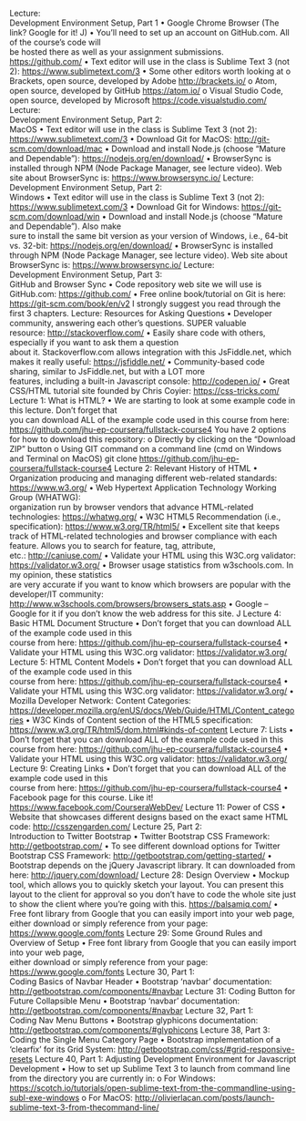 Lecture:	
Development	Environment	Setup,	Part	1
• Google	Chrome	Browser	(The	link?	Google	for	it!	J)
• You’ll	need	to	set	up	an	account	on	GitHub.com.	All	of	the	course’s	code	will	
be	hosted	there	as	well	as	your	assignment	submissions.
https://github.com/
• Text	editor	will	use	in	the	class	is	Sublime	Text	3	(not	2):
https://www.sublimetext.com/3
• Some	other	editors	worth	looking	at
o Brackets,	open	source,	developed	by	Adobe
http://brackets.io/
o Atom,	open	source,	developed	by	GitHub
https://atom.io/
o Visual	Studio	Code,	open	source,	developed	by	Microsoft
https://code.visualstudio.com/
Lecture:	
Development	Environment	Setup,	Part	2:	
MacOS
• Text	editor	will	use	in	the	class	is	Sublime	Text	3	(not	2):
https://www.sublimetext.com/3
• Download	Git	for	MacOS:
http://git-scm.com/download/mac
• Download	and	install	Node.js	(choose	“Mature	and	Dependable”):
https://nodejs.org/en/download/
• BrowserSync	is	installed	through	NPM	(Node	Package	Manager,	see	lecture	
video).	Web	site	about	BrowserSync	is:
https://www.browsersync.io/
Lecture:	
Development	Environment	Setup,	Part	2:	
Windows
• Text	editor	will	use	in	the	class	is	Sublime	Text	3	(not	2):
https://www.sublimetext.com/3
• Download	Git	for	Windows:
https://git-scm.com/download/win
• Download	and	install	Node.js	(choose	“Mature	and	Dependable”).	Also	make	
sure	to	install	the	same	bit	version	as	your	version	of	Windows,	i.e.,	64-bit	vs.	
32-bit:
https://nodejs.org/en/download/
• BrowserSync	is	installed	through	NPM	(Node	Package	Manager,	see	lecture	
video).	Web	site	about	BrowserSync	is:
https://www.browsersync.io/
Lecture:	
Development	Environment	Setup,	Part	3:	
GitHub	and	Browser	Sync
• Code	repository	web	site	we	will	use	is	GitHub.com:	
https://github.com/
• Free	online	book/tutorial	on	Git	is	here:
https://git-scm.com/book/en/v2
I	strongly	suggest	you	read	through	the	first	3	chapters.
Lecture:	Resources	for	Asking	Questions
• Developer	community,	answering	each	other’s	questions.	SUPER	valuable	
resource:
http://stackoverflow.com/
• Easily	share	code	with	others,	especially	if	you	want	to	ask	them a	question	
about	it.	Stackoverflow.com	allows	integration	with	this	JsFiddle.net,	which	
makes	it	really	useful:
https://jsfiddle.net/
• Community-based	code	sharing,	similar	to	JsFiddle.net,	but	with	a	LOT	more	
features,	including	a	built-in	Javascript	console:
http://codepen.io/
• Great	CSS/HTML	tutorial	site	founded	by	Chris	Coyier:
https://css-tricks.com/
Lecture 1:	What	is	HTML?
• We	are	starting	to	look	at	some	example	code	in	this	lecture.	Don’t	forget	that	
you	can	download	ALL	of	the	example	code	used	in	this	course	from	here:
https://github.com/jhu-ep-coursera/fullstack-course4
You	have	2	options	for	how	to	download	this	repository:
o Directly	by	clicking	on	the	“Download	ZIP”	button
o Using	GIT	command	on	a	command	line	(cmd	on	Windows	and	
Terminal	on	MacOS)
git	clone	https://github.com/jhu-ep-coursera/fullstack-course4
Lecture 2:	Relevant	History	of	HTML
• Organization	producing	and	managing	different	web-related	standards:
https://www.w3.org/
• Web	Hypertext	Application	Technology	Working	Group	(WHATWG):	
organization	run	by	browser	vendors	that	advance	HTML-related	
technologies:
https://whatwg.org/
• W3C	HTML5	Recommendation	(i.e.,	specification):
https://www.w3.org/TR/html5/
• Excellent	site	that	keeps	track	of	HTML-related	technologies	and	browser	
compliance	with	each	feature.	Allows	you	to	search	for	feature,	tag,	attribute,	
etc.:
http://caniuse.com/
• Validate	your	HTML	using	this	W3C.org	validator:
https://validator.w3.org/
• Browser	usage	statistics	from	w3schools.com.	In	my	opinion,	these	statistics	
are	very	accurate	if	you	want	to	know	which	browsers	are	popular	with	the	
developer/IT	community:
http://www.w3schools.com/browsers/browsers_stats.asp
• Google	– Google	for	it	if	you	don’t	know	the	web	address	for	this	site.	J
Lecture 4:	Basic	HTML	Document	Structure
• Don’t	forget	that	you	can	download	ALL	of	the	example	code	used	in	this	
course	from	here:
https://github.com/jhu-ep-coursera/fullstack-course4
• Validate	your	HTML	using	this	W3C.org	validator:
https://validator.w3.org/
Lecture 5:	HTML	Content	Models
• Don’t	forget	that	you	can	download	ALL	of	the	example	code	used	in	this	
course	from	here:
https://github.com/jhu-ep-coursera/fullstack-course4
• Validate	your	HTML	using	this	W3C.org	validator:
https://validator.w3.org/
• Mozilla	Developer	Network:	Content	Categories:
https://developer.mozilla.org/enUS/docs/Web/Guide/HTML/Content_categories
• W3C	Kinds	of	Content	section	of	the	HTML5	specification:
https://www.w3.org/TR/html5/dom.html#kinds-of-content
Lecture 7:	Lists
• Don’t	forget	that	you	can	download	ALL	of	the	example	code	used	in	this	
course	from	here:
https://github.com/jhu-ep-coursera/fullstack-course4
• Validate	your	HTML	using this	W3C.org	validator:
https://validator.w3.org/
Lecture 9:	Creating	Links
• Don’t	forget	that	you	can	download	ALL	of	the	example	code	used	in	this	
course	from	here:
https://github.com/jhu-ep-coursera/fullstack-course4
• Facebook	page	for	this	course.	Like	it!
https://www.facebook.com/CourseraWebDev/
Lecture 11:	Power	of	CSS
• Website	that	showcases	different	designs	based	on	the	exact	same	HTML	
code:
http://csszengarden.com/
Lecture 25,	Part	2:	
Introduction	to	Twitter	Bootstrap
• Twitter	Bootstrap	CSS	Framework:
http://getbootstrap.com/
• To	see	different	download	options	for	Twitter	Bootstrap	CSS	Framework:
http://getbootstrap.com/getting-started/
• Bootstrap	depends	on	the	jQuery	Javascript	library.	It	can	downloaded	from	
here:
http://jquery.com/download/
Lecture 28:	Design	Overview
• Mockup	tool,	which	allows	you	to	quickly	sketch	your	layout.	You	can	
present	this	layout	to	the	client	for	approval	so	you	don’t	have	to	code	the	
whole	site	just	to	show	the	client	where	you’re	going	with	this.
https://balsamiq.com/
• Free	font	library	from	Google	that	you	can	easily	import	into	your	web	page,	
either	download	or	simply	reference	from	your	page:
https://www.google.com/fonts
Lecture 29:	
Some	Ground	Rules	and	Overview	of	Setup
• Free	font	library	from	Google	that	you	can	easily	import	into	your	web	page,	
either	download	or	simply	reference	from	your	page:
https://www.google.com/fonts
Lecture 30,	Part	1:	
Coding	Basics	of	Navbar	Header
• Bootstrap	‘navbar’	documentation:
http://getbootstrap.com/components/#navbar
Lecture 31:	
Coding	Button	for	Future	Collapsible	Menu
• Bootstrap	‘navbar’	documentation:
http://getbootstrap.com/components/#navbar
Lecture 32,	Part	1:	
Coding	Nav	Menu	Buttons
• Bootstrap	glyphicons	documentation:
http://getbootstrap.com/components/#glyphicons
Lecture 38,	Part	3:	
Coding	the	Single	Menu	Category	Page
• Bootstrap	implementation	of	a	‘clearfix’	for	its	Grid	System:
http://getbootstrap.com/css/#grid-responsive-resets
Lecture 40,	Part	1:	Adjusting	Development	
Environment	for	Javascript	Development
• How	to	set	up	Sublime	Text	3	to	launch	from	command	line	from	the	
directory	you	are	currently	in:
o For	Windows:
https://scotch.io/tutorials/open-sublime-text-from-the-commandline-using-subl-exe-windows
o For	MacOS:
http://olivierlacan.com/posts/launch-sublime-text-3-from-thecommand-line/
